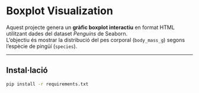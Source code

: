 # Boxplot Visualization

Aquest projecte genera un **gràfic boxplot interactiu** en format HTML utilitzant dades del dataset *Penguins* de Seaborn.  
L’objectiu és mostrar la distribució del pes corporal (`body_mass_g`) segons l’espècie de pingüí (`species`).

---

## Instal·lació
```bash
pip install -r requirements.txt
